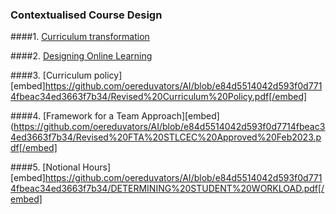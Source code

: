 ### Contextualised Course Design

####1. [Curriculum transformation]([embed]https://github.com/oereduvators/AI/blob/e84d5514042d593f0d7714fbeac34ed3663f7b34/Standards%20Based%20framework%20for%20integrating%20curriculum%20transformation%20in%20modules%20and%20programmes.pdf[/embed])

####2. [Designing Online Learning](https://nbviewer.org/github/oereduvators/AICourseDesign/blob/master/Guidelines%20for%20designing%20online%20learning%20materials.pdf)

####3. [Curriculum policy][embed]https://github.com/oereduvators/AI/blob/e84d5514042d593f0d7714fbeac34ed3663f7b34/Revised%20Curriculum%20Policy.pdf[/embed]

####4. [Framework for a Team Approach][embed](https://github.com/oereduvators/AI/blob/e84d5514042d593f0d7714fbeac34ed3663f7b34/Revised%20FTA%20STLCEC%20Approved%20Feb2023.pdf[/embed]

####5. [Notional Hours][embed]https://github.com/oereduvators/AI/blob/e84d5514042d593f0d7714fbeac34ed3663f7b34/DETERMINING%20STUDENT%20WORKLOAD.pdf[/embed]
